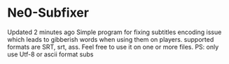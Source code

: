 # Ne0-Subfixer
  Updated 2 minutes ago Simple program for fixing subtitles encoding issue which leads to gibberish words when using them on players. supported formats are SRT, srt, ass. Feel free to use it on one or more files.  PS: only use Utf-8 or ascii format subs

